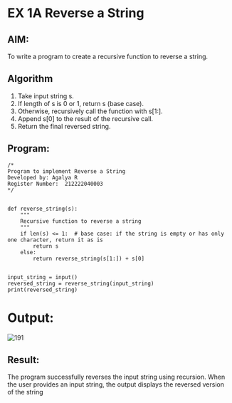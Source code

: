 # EX 1A Reverse a String
## AIM:
To write a program to create a recursive function to reverse a string.

## Algorithm
1. Take input string s.
2. If length of s is 0 or 1, return s (base case).
3. Otherwise, recursively call the function with s[1:].
4. Append s[0] to the result of the recursive call.
5. Return the final reversed string.

## Program:
```
/*
Program to implement Reverse a String
Developed by: Agalya R
Register Number:  212222040003
*/
```
```

def reverse_string(s):
    """
    Recursive function to reverse a string
    """
    if len(s) <= 1:  # base case: if the string is empty or has only one character, return it as is
        return s
    else:
        return reverse_string(s[1:]) + s[0]  


input_string = input()
reversed_string = reverse_string(input_string)
print(reversed_string) 
```

# Output:
![191](https://github.com/user-attachments/assets/08382943-fb48-4045-b23d-bc428af5cd2f)



## Result:
The program successfully reverses the input string using recursion. When the user provides an input string, the output displays the reversed version of the string
